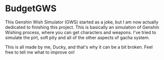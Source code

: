 # BudgetGWS
This Genshin Wish Simulator (GWS) started as a joke, but I am now actually dedicated to finishing this project.
This is basically an simulation of Genshin Wishing process, where you can get characters and weapons. 
I've tried to simulate the pirt, soft pity and all of the other aspects of gacha system.

This is all made by me, Ducky, and that's why it can be a bit broken. Feel free to tell me what to improve on! 
